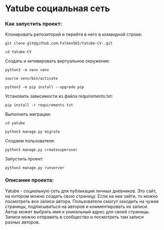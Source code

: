# Yatube социальная сеть

### Как запустить проект:

Клонировать репозиторий и перейти в него в командной строке:

```
git clone git@github.com:Falken565/Yatube-CV-.git
```

```
cd Yatube-CV
```

Cоздать и активировать виртуальное окружение:

```
python3 -m venv venv
```

```
source venv/bin/activate
```

```
python3 -m pip install --upgrade pip
```

Установить зависимости из файла requirements.txt:

```
pip install -r requirements.txt
```

Выполнить миграции:

```
cd yatube
```

```
python3 manage.py migrate
```

Создаем пользователя:

```
python3 manage.py createsuperuser
```

Запустить проект:

```
python3 manage.py runserver
```

### Описание проекта:

Yatube - социальную сеть для публикации личных дневников.
Это сайт, на котором можно создать свою страницу. Если на нее зайти, то можно посмотреть все записи автора.
Пользователи смогут заходить на чужие страницы, подписываться на авторов и комментировать их записи.
Автор может выбрать имя и уникальный адрес для своей страницы.
Записи можно отправить в сообщество и посмотреть там записи разных авторов.



